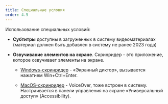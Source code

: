 ```yaml
---
title: Специальные условия
order: 4.5
---
```


Использование специальных условий:

-  **Субтитры** доступны в загруженных в систему видеоматериалах (материал должен быть добавлен в систему не ранее 2023 года)

-  **Озвучивание элементов на экране**. Скринридер - это приложение, которое озвучивает элементы на экране.

   -  [Windows-скринридер](https://support.microsoft.com/ru-ru/windows/глава-1-знакомство-с-экранным-диктором-7fe8fd72-541f-4536-7658-bfc37ddaf9c6) - «Экранный диктор», вызывается нажатием Win+Ctrl+Enter.

   -  [MacOS-скринридер](https://support.apple.com/ru-ru/guide/voiceover/vo2682/mac)  - VoiceOver, тоже встроен в систему. Настраивается в панели управления на экране «Универсальный доступ» (Accessibility).


